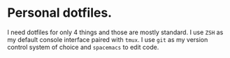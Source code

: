 # Personal dotfiles.

I need dotfiles for only 4 things and those are mostly standard.
I use `ZSH` as my default console interface paired with `tmux`. I use `git` as
my version control system of choice and `spacemacs` to edit code.
